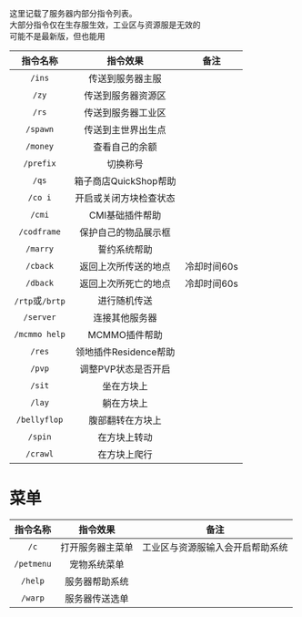 这里记载了服务器内部分指令列表。  
大部分指令仅在生存服生效，工业区与资源服是无效的  
可能不是最新版，但也能用

|  指令名称   |      指令效果               |          备注                |
| :---------: | :-------------------------: | :--------------------------: |
|  `/ins`|传送到服务器主服||
|  `/zy`|传送到服务器资源区||
|  `/rs`|传送到服务器工业区||  
|  `/spawn`|传送到主世界出生点||
|  `/money`|查看自己的余额||
|  `/prefix`|切换称号||  
|  `/qs`|箱子商店QuickShop帮助||
|  `/co i`|开启或关闭方块检查状态||
|  `/cmi`|CMI基础插件帮助||
|  `/codframe`|保护自己的物品展示框||
|  `/marry`|誓约系统帮助||
|  `/cback`|返回上次所传送的地点|冷却时间60s|
|  `/dback`|返回上次所死亡的地点|冷却时间60s|
|  `/rtp`或`/brtp`|进行随机传送||
|  `/server`|连接其他服务器||
|  `/mcmmo help`|MCMMO插件帮助||
|  `/res`|领地插件Residence帮助||
|  `/pvp`|调整PVP状态是否开启||
|  `/sit`|坐在方块上||
|  `/lay`|躺在方块上||
|  `/bellyflop`|腹部翻转在方块上||
|  `/spin`|在方块上转动||
|  `/crawl`|在方块上爬行||  

# 菜单

|  指令名称   |      指令效果               |          备注                |
| :---------: | :-------------------------: | :--------------------------: |
|  `/c`|打开服务器主菜单|工业区与资源服输入会开启帮助系统|
|  `/petmenu`|宠物系统菜单||
|  `/help`|服务器帮助系统||
|  `/warp`|服务器传送选单||
